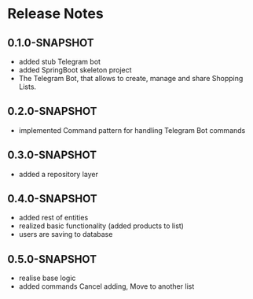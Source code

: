 # Release Notes

## 0.1.0-SNAPSHOT

* added stub Telegram bot
* added SpringBoot skeleton project  
* The Telegram Bot, that allows to create, manage and share Shopping Lists.

## 0.2.0-SNAPSHOT

* implemented Command pattern for handling Telegram Bot commands

## 0.3.0-SNAPSHOT

* added a repository layer

## 0.4.0-SNAPSHOT

* added rest of entities
* realized basic functionality (added products to list)
* users are saving to database

## 0.5.0-SNAPSHOT

* realise base logic
* added commands Cancel adding, Move to another list